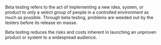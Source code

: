 Beta testing refers to the act of implementing a new idea, system, or product to only a select group of people in a controlled environment as much as possible. Through beta testing, problems are weeded out by the testers before its release en masse.

Beta testing reduces the risks and costs inherent in launching an unproven product or system to a widespread audience.
